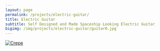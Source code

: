 ```yaml
---
layout: page
permalink: /projects/electric-guitar/
title: Electric Guitar
subtitle: Self Designed and Made Spaceship Looking Electric Guitar
bigimg: /img/projects/electric-guitar/guitar0.jpg
---
```


[![Crepe](https://s3-media3.fl.yelpcdn.com/bphoto/cQ1Yoa75m2yUFFbY2xwuqw/348s.jpg)](https://s3-media3.fl.yelpcdn.com/bphoto/cQ1Yoa75m2yUFFbY2xwuqw/348s.jpg)

<div width="100%" aligh="middle">
    <script src="https://embed.github.com/view/3d/elizhyu/elizhyu.github.io/master/model/electric-guitar/body.stl"></script>
</div>